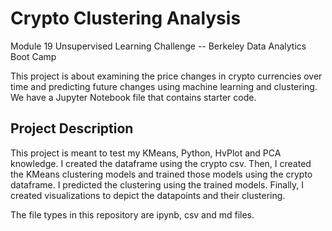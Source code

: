# Crypto Clustering Analysis
Module 19 Unsupervised Learning Challenge -- Berkeley Data Analytics Boot Camp

This project is about examining the price changes in crypto currencies over time and predicting future changes using machine learning and clustering. We have a Jupyter Notebook file that contains starter code. 

## Project Description
This project is meant to test my KMeans, Python, HvPlot and PCA knowledge. I created the dataframe using the crypto csv. Then, I created the KMeans clustering models and trained those models using the crypto dataframe. I predicted the clustering using the trained models. Finally, I created visualizations to depict the datapoints and their clustering.

The file types in this repository are ipynb, csv and md files.
